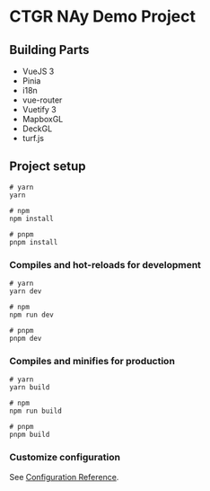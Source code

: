# CTGR NAy Demo Project

## Building Parts

- VueJS 3
- Pinia
- i18n
- vue-router
- Vuetify 3
- MapboxGL
- DeckGL
- turf.js

## Project setup

```
# yarn
yarn

# npm
npm install

# pnpm
pnpm install
```

### Compiles and hot-reloads for development

```
# yarn
yarn dev

# npm
npm run dev

# pnpm
pnpm dev
```

### Compiles and minifies for production

```
# yarn
yarn build

# npm
npm run build

# pnpm
pnpm build
```

### Customize configuration

See [Configuration Reference](https://vitejs.dev/config/).
